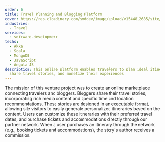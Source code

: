 ```yaml
---
order: 6
title: Travel Planning and Blogging Platform
cover: https://res.cloudinary.com/smddev/image/upload/v1544812685/site/project/travel.jpg
industries:
  - Travel
services:
  - software-development
techs:
  - Akka
  - Scala
  - MongoDB
  - JavaScript
  - AngularJS
description: This online platform enables travelers to plan ideal itineraries,
  share travel stories, and monetize their experiences
---
```

The mission of this venture project was to create an online marketplace connecting travelers and bloggers. Bloggers share their travel stories, incorporating rich media content and specific time and location recommendations. These stories are designed in an executable format, allowing site visitors to easily generate personalized itineraries based on the content. Users can customize these itineraries with their preferred travel dates, and purchase tickets and accommodations directly through our partner network. When a user purchases an itinerary through the network (e.g., booking tickets and accommodations), the story's author receives a commission.
